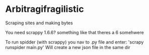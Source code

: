 # Arbitragifragilistic
Scraping sites and making bytes

You need scrappy 1.6.6? something like that theres a 6 somehwere

To run spidder (with scrappy) you nav to .py file and enter:  'scrapy runspider main.py'
Will create a new json file in the same dir
